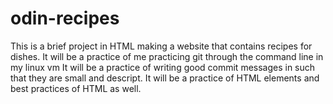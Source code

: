 # odin-recipes

This is a brief project in HTML making a website that contains recipes for dishes.
It will be a practice of me practicing git through the command line in my linux vm
It will be a practice of writing good commit messages in such that they are small and descript.
It will be a practice of HTML elements and best practices of HTML as well.